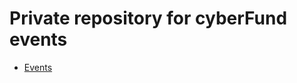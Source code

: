 # Private repository for cyberFund events

- [Events](https://github.com/cyberFund/events/projects/1)
